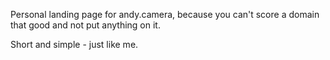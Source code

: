 Personal landing page for andy.camera, because you can't score a domain that good and not put anything on it.

Short and simple - just like me.
